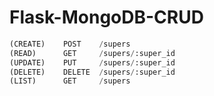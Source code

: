 # Flask-MongoDB-CRUD

```py
(CREATE)    POST    /supers
(READ)      GET     /supers/:super_id
(UPDATE)    PUT     /supers/:super_id
(DELETE)    DELETE  /supers/:super_id
(LIST)      GET     /supers
```
